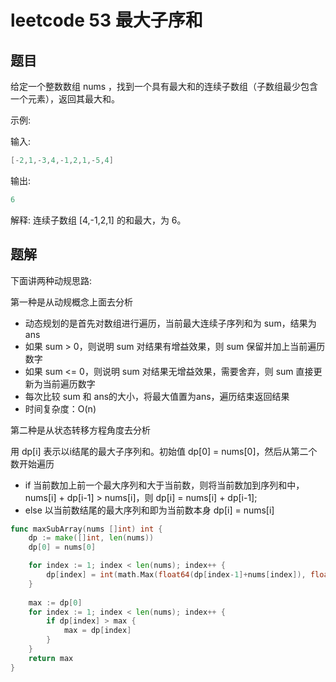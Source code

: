 # leetcode 53 最大子序和

## 题目

给定一个整数数组 nums ，找到一个具有最大和的连续子数组（子数组最少包含一个元素），返回其最大和。

示例:

输入: 
```go
[-2,1,-3,4,-1,2,1,-5,4]
```

输出: 
```go
6
```
解释: 连续子数组 [4,-1,2,1] 的和最大，为 6。

## 题解

下面讲两种动规思路:

第一种是从动规概念上面去分析
- 动态规划的是首先对数组进行遍历，当前最大连续子序列和为 sum，结果为 ans
- 如果 sum > 0，则说明 sum 对结果有增益效果，则 sum 保留并加上当前遍历数字
- 如果 sum <= 0，则说明 sum 对结果无增益效果，需要舍弃，则 sum 直接更新为当前遍历数字
- 每次比较 sum 和 ans的大小，将最大值置为ans，遍历结束返回结果
- 时间复杂度：O(n)

第二种是从状态转移方程角度去分析

用 dp[i] 表示以i结尾的最大子序列和。初始值 dp[0] = nums[0]，然后从第二个数开始遍历

- if 当前数加上前一个最大序列和大于当前数，则将当前数加到序列和中，nums[i] + dp[i-1] > nums[i]，则 dp[i] = nums[i] + dp[i-1];
- else 以当前数结尾的最大序列和即为当前数本身 dp[i] = nums[i]

```go
func maxSubArray(nums []int) int {
    dp := make([]int, len(nums))
    dp[0] = nums[0]

    for index := 1; index < len(nums); index++ {
        dp[index] = int(math.Max(float64(dp[index-1]+nums[index]), float64(nums[index])))
    }
    
    max := dp[0]
    for index := 1; index < len(nums); index++ {
        if dp[index] > max {
            max = dp[index]
        }
    }
    return max
}
```